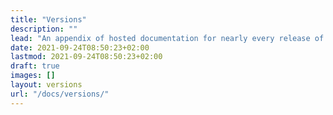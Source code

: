 ```yaml
---
title: "Versions"
description: ""
lead: "An appendix of hosted documentation for nearly every release of Nutek Security Platform."
date: 2021-09-24T08:50:23+02:00
lastmod: 2021-09-24T08:50:23+02:00
draft: true
images: []
layout: versions
url: "/docs/versions/"
---
```

